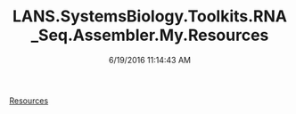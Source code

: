 ﻿---
title: LANS.SystemsBiology.Toolkits.RNA_Seq.Assembler.My.Resources
date: 6/19/2016 11:14:43 AM
---

[Resources](T-LANS.SystemsBiology.Toolkits.RNA_Seq.Assembler.My.Resources.Resources.html)
